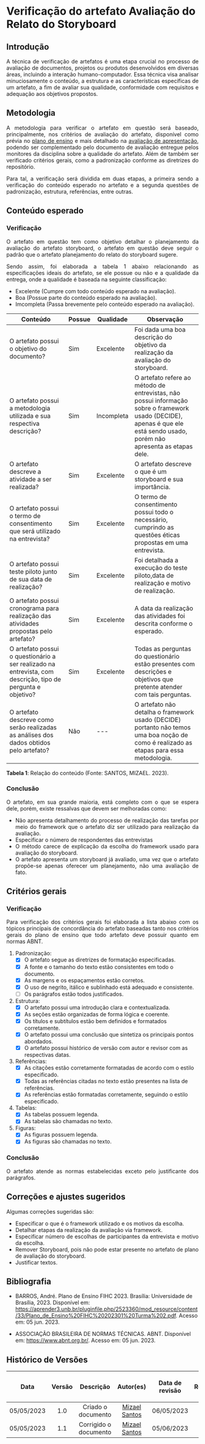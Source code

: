 <div class="body">

# Verificação do artefato Avaliação do Relato do Storyboard

## Introdução

<div align="justify">

A técnica de verificação de artefatos é uma etapa crucial no processo de avaliação de documentos, projetos ou produtos desenvolvidos em diversas áreas, incluindo a interação humano-computador. Essa técnica visa analisar minuciosamente o conteúdo, a estrutura e as características específicas de um artefato, a fim de avaliar sua qualidade, conformidade com requisitos e adequação aos objetivos propostos.

</div>

## Metodologia

<div align="justify">

A metodologia para verificar o artefato em questão será baseado, principalmente, nos critérios de avaliação do artefato, disponível como prévia no [plano de ensino](https://aprender3.unb.br/pluginfile.php/2523360/mod_resource/content/33/Plano_de_Ensino%20FIHC%20202301%20Turma%202.pdf) e mais detalhado na [avaliação de apresentação](<Link da avaliação do ponto de controle>), podendo ser complementado pelo documento de avaliação entregue pelos monitores da disciplina sobre a qualidade do artefato. Além de também ser verificado critérios gerais, como a padronização conforme as diretrizes do repositório.

Para tal, a verificação será dividida em duas etapas, a primeira sendo a verificação do conteúdo esperado no artefato e a segunda questões de padronização, estrutura, referências, entre outras.

</div>

## Conteúdo esperado

### Verificação

<div align="justify">

O artefato em questão tem como objetivo detalhar o planejamento da avaliação do artefato storyboard, o artefato em questão deve seguir o padrão que o artefato planejamento do relato do storyboard sugere.

Sendo assim, foi elaborada a tabela 1 abaixo relacionando as especificações ideais do artefato, se ele possue ou não e a qualidade da entrega, onde a qualidade é baseada na seguinte classificação:

- Excelente (Cumpre com todo conteúdo esperado na avaliação).
- Boa (Possue parte do conteúdo esperado na avaliação).
- Imcompleta (Passa brevemente pelo conteúdo esperado na avaliação).

</div>

| Conteúdo | Possue | Qualidade | Observação |
| - | - | - | - |
| O artefato possui o objetivo do documento? | Sim | Excelente | Foi dada uma boa descrição do objetivo da realização da avaliação do storyboard. |
| O artefato possui a metodologia utilizada e sua respectiva descrição? | Sim | Incompleta | O artefato refere ao método de entrevistas, não possui informação sobre o framework usado (DECIDE), apenas é que ele está sendo usado, porém não apresenta as etapas dele. |
| O artefato descreve a atividade a ser realizada? | Sim | Excelente | O artefato descreve o que é um storyboard e sua importância. |
| O artefato possui o termo de consentimento que será utilizado na entrevista? | Sim | Excelente | O termo de consentimento possui todo o necessário, cumprindo as questões éticas propostas em uma entrevista. |
| O artefato possui teste piloto junto de sua data de realização? | Sim | Excelente | Foi detalhada a execução do teste piloto,data de realização e motivo de realização. |
| O artefato possui cronograma para realização das atividades propostas pelo artefato? | Sim | Excelente | A data da realização das atividades foi descrita conforme o esperado. |
| O artefato possui o questionário a ser realizado na entrevista, com descrição, tipo de pergunta e objetivo? | Sim | Excelente | Todas as perguntas do questionário estão presentes com descrições e objetivos que pretente atender com tais perguntas. |
| O artefato descreve como serão realizadas as análises dos dados obtidos pelo artefato? | Não | --- | O artefato não detalha o framework usado (DECIDE) portanto não temos uma boa noção de como é realizado as etapas para essa metodologia. |


<b>Tabela 1</b>: Relação do conteúdo (Fonte: SANTOS, MIZAEL. 2023).

### Conclusão

<div align="justify">

O artefato, em sua grande maioria, está completo com o que se espera dele, porém, existe ressalvas que devem ser melhoradas como:
<ul>
<li> Não apresenta detalhamento do processo de realização das tarefas por meio do framework que o artefato diz ser utilizado para realização da avaliação.
<li> Especificar o número de respondentes das entrevistas
<li> O método carece de explicação da escolha do framework usado para avaliação do storyboard.
<li> O artefato apresenta um storyboard já avaliado, uma vez que o artefato propõe-se apenas oferecer um planejamento, não uma avaliação de fato.
</ul>
</div>

## Critérios gerais

### Verificação

<div align="justify">

Para verificação dos critérios gerais foi elaborada a lista abaixo com os tópicos principais de concordância do artefato baseadas tanto nos critérios gerais do plano de ensino que todo artefato deve possuir quanto em normas ABNT.

</div>

1. Padronização:
   - [X] O artefato segue as diretrizes de formatação especificadas.
   - [X] A fonte e o tamanho do texto estão consistentes em todo o documento.
   - [X] As margens e os espaçamentos estão corretos.
   - [X] O uso de negrito, itálico e sublinhado está adequado e consistente.
   - [ ] Os parágrafos estão todos justificados.

2. Estrutura:
   - [X] O artefato possui uma introdução clara e contextualizada.
   - [X] As seções estão organizadas de forma lógica e coerente.
   - [X] Os títulos e subtítulos estão bem definidos e formatados corretamente.
   - [X] O artefato possui uma conclusão que sintetiza os principais pontos abordados.
   - [X] O artefato possui histórico de versão com autor e revisor com as respectivas datas.

3. Referências:
   - [X] As citações estão corretamente formatadas de acordo com o estilo especificado.
   - [X] Todas as referências citadas no texto estão presentes na lista de referências.
   - [X] As referências estão formatadas corretamente, seguindo o estilo especificado.

4. Tabelas:
   - [X] As tabelas possuem legenda.
   - [X] As tabelas são chamadas no texto.

5. Figuras:
   - [X] As figuras possuem legenda.
   - [X] As figuras são chamadas no texto.

### Conclusão

<div align="justify">

O artefato atende as normas estabelecidas exceto pelo justificante dos parágrafos.

</div>

## Correções e ajustes sugeridos

<div align="justify">

Algumas correções sugeridas são:

<ul>
<li> Especificar o que é o framework utilizado e os motivos da escolha.
<li> Detalhar etapas da realização da avaliação via framework.
<li> Especificar número de escolhas de participantes da entrevista e motivo da escolha.
<li> Remover Storyboard, pois não pode estar presente no artefato de plano de avaliação do storyboard.
<li> Justificar textos.
</div>

## Bibliografia

- BARROS, André. Plano de Ensino FIHC 2023. Brasília: Universidade de Brasília, 2023. Disponível em: <https://aprender3.unb.br/pluginfile.php/2523360/mod_resource/content/33/Plano_de_Ensino%20FIHC%20202301%20Turma%202.pdf>. Acesso em: 05 jun. 2023.

- ASSOCIAÇÃO BRASILEIRA DE NORMAS TÉCNICAS. ABNT. Disponível em: <https://www.abnt.org.br/>. Acesso em: 05 jun. 2023.


## Histórico de Versões

| <p align="center">Data</p> | <p align="center">Versão</p> | <p align="center">Descrição</p> | <p align="center">Autor(es)</p> | <p align="center">Data de revisão</p> | <p align="center">Revisor(es)</p> |
| :-: | :-: | :-: | :-: | :-: | :-: |
| 05/05/2023 | 1.0 | Criado o documento | [Mizael Santos](https://github.com/frmiza) | 06/05/2023 | [Larissa Gomes](https://github.com/larigs) |
| 05/05/2023 | 1.1 | Corrigido o documento | [Mizael Santos](https://github.com/frmiza) | 05/06/2023 | [Larissa Gomes](https://github.com/larigs) |

</div>
